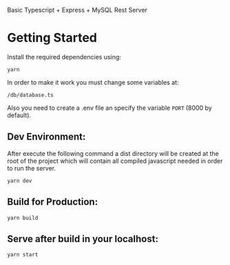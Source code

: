 Basic Typescript + Express + MySQL Rest Server

# Getting Started

Install the required dependencies using: 
```
yarn
```

In order to make it work you must change some variables at:
```
/db/database.ts
```
Also you need to create a .env file an specify the variable `PORT` (8000 by default).


## Dev Environment: 
After execute the following command a dist directory will be created at the root of the project which will contain all compiled javascript needed in order to run the server.
```
yarn dev
```

## Build for Production:
```
yarn build
```

## Serve after build in your localhost:
```
yarn start
```